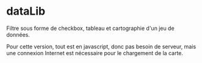 # dataLib
Filtre sous forme de checkbox, tableau et cartographie d'un jeu de données.

Pour cette version, tout est en javascript, donc pas besoin de serveur, mais une connexion Internet est nécessaire pour le chargement de la carte.

